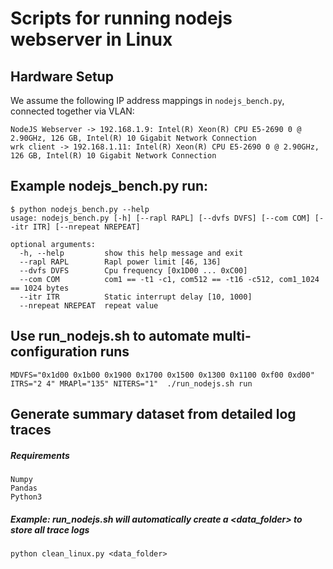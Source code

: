 # Scripts for running nodejs webserver in Linux

## Hardware Setup
We assume the following IP address mappings in `nodejs_bench.py`, connected together via VLAN:
```
NodeJS Webserver -> 192.168.1.9: Intel(R) Xeon(R) CPU E5-2690 0 @ 2.90GHz, 126 GB, Intel(R) 10 Gigabit Network Connection
wrk client -> 192.168.1.11: Intel(R) Xeon(R) CPU E5-2690 0 @ 2.90GHz, 126 GB, Intel(R) 10 Gigabit Network Connection
```

## Example nodejs_bench.py run:
```
$ python nodejs_bench.py --help
usage: nodejs_bench.py [-h] [--rapl RAPL] [--dvfs DVFS] [--com COM] [--itr ITR] [--nrepeat NREPEAT]

optional arguments:
  -h, --help         show this help message and exit
  --rapl RAPL        Rapl power limit [46, 136]
  --dvfs DVFS        Cpu frequency [0x1D00 ... 0xC00]
  --com COM          com1 == -t1 -c1, com512 == -t16 -c512, com1_1024 == 1024 bytes
  --itr ITR          Static interrupt delay [10, 1000]
  --nrepeat NREPEAT  repeat value

```

## Use run_nodejs.sh to automate multi-configuration runs
```
MDVFS="0x1d00 0x1b00 0x1900 0x1700 0x1500 0x1300 0x1100 0xf00 0xd00" ITRS="2 4" MRAPl="135" NITERS="1"  ./run_nodejs.sh run
```

## Generate summary dataset from detailed log traces

##### Requirements
```
Numpy
Pandas
Python3
```

##### Example: run_nodejs.sh will automatically create a <data_folder> to store all trace logs
```
python clean_linux.py <data_folder>
```
